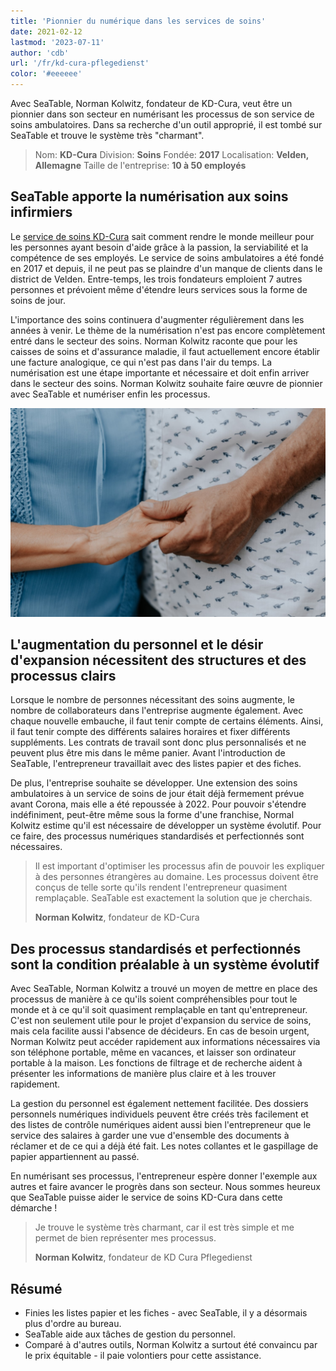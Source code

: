 ```yaml
---
title: 'Pionnier du numérique dans les services de soins'
date: 2021-02-12
lastmod: '2023-07-11'
author: 'cdb'
url: '/fr/kd-cura-pflegedienst'
color: '#eeeeee'
---
```


Avec SeaTable, Norman Kolwitz, fondateur de KD-Cura, veut être un pionnier dans son secteur en numérisant les processus de son service de soins ambulatoires. Dans sa recherche d'un outil approprié, il est tombé sur SeaTable et trouve le système très "charmant".

> Nom: **KD-Cura**
> Division: **Soins**
> Fondée: **2017**
> Localisation: **Velden, Allemagne**
> Taille de l'entreprise: **10 à 50 employés**

## SeaTable apporte la numérisation aux soins infirmiers

Le [service de soins KD-Cura](https://www.kd-cura.de) sait comment rendre le monde meilleur pour les personnes ayant besoin d'aide grâce à la passion, la serviabilité et la compétence de ses employés. Le service de soins ambulatoires a été fondé en 2017 et depuis, il ne peut pas se plaindre d'un manque de clients dans le district de Velden. Entre-temps, les trois fondateurs emploient 7 autres personnes et prévoient même d'étendre leurs services sous la forme de soins de jour.

L'importance des soins continuera d'augmenter régulièrement dans les années à venir. Le thème de la numérisation n'est pas encore complètement entré dans le secteur des soins. Norman Kolwitz raconte que pour les caisses de soins et d'assurance maladie, il faut actuellement encore établir une facture analogique, ce qui n'est pas dans l'air du temps. La numérisation est une étape importante et nécessaire et doit enfin arriver dans le secteur des soins. Norman Kolwitz souhaite faire œuvre de pionnier avec SeaTable et numériser enfin les processus.

![Numérisation des processus dans les soins ambulatoires avec SeaTable](images/KD-Cura-pionarbeit-in-der-pflege.jpg)

## L'augmentation du personnel et le désir d'expansion nécessitent des structures et des processus clairs

Lorsque le nombre de personnes nécessitant des soins augmente, le nombre de collaborateurs dans l'entreprise augmente également. Avec chaque nouvelle embauche, il faut tenir compte de certains éléments. Ainsi, il faut tenir compte des différents salaires horaires et fixer différents suppléments. Les contrats de travail sont donc plus personnalisés et ne peuvent plus être mis dans le même panier. Avant l'introduction de SeaTable, l'entrepreneur travaillait avec des listes papier et des fiches.

De plus, l'entreprise souhaite se développer. Une extension des soins ambulatoires à un service de soins de jour était déjà fermement prévue avant Corona, mais elle a été repoussée à 2022. Pour pouvoir s'étendre indéfiniment, peut-être même sous la forme d'une franchise, Normal Kolwitz estime qu'il est nécessaire de développer un système évolutif. Pour ce faire, des processus numériques standardisés et perfectionnés sont nécessaires.

> Il est important d'optimiser les processus afin de pouvoir les expliquer à des personnes étrangères au domaine. Les processus doivent être conçus de telle sorte qu'ils rendent l'entrepreneur quasiment remplaçable. SeaTable est exactement la solution que je cherchais.
>
> **Norman Kolwitz**, fondateur de KD-Cura

## Des processus standardisés et perfectionnés sont la condition préalable à un système évolutif

Avec SeaTable, Norman Kolwitz a trouvé un moyen de mettre en place des processus de manière à ce qu'ils soient compréhensibles pour tout le monde et à ce qu'il soit quasiment remplaçable en tant qu'entrepreneur. C'est non seulement utile pour le projet d'expansion du service de soins, mais cela facilite aussi l'absence de décideurs. En cas de besoin urgent, Norman Kolwitz peut accéder rapidement aux informations nécessaires via son téléphone portable, même en vacances, et laisser son ordinateur portable à la maison. Les fonctions de filtrage et de recherche aident à présenter les informations de manière plus claire et à les trouver rapidement.

La gestion du personnel est également nettement facilitée. Des dossiers personnels numériques individuels peuvent être créés très facilement et des listes de contrôle numériques aident aussi bien l'entrepreneur que le service des salaires à garder une vue d'ensemble des documents à réclamer et de ce qui a déjà été fait. Les notes collantes et le gaspillage de papier appartiennent au passé.

En numérisant ses processus, l'entrepreneur espère donner l'exemple aux autres et faire avancer le progrès dans son secteur. Nous sommes heureux que SeaTable puisse aider le service de soins KD-Cura dans cette démarche !

> Je trouve le système très charmant, car il est très simple et me permet de bien représenter mes processus.
>
> **Norman Kolwitz**, fondateur de KD Cura Pflegedienst

## Résumé

- Finies les listes papier et les fiches - avec SeaTable, il y a désormais plus d'ordre au bureau.
- SeaTable aide aux tâches de gestion du personnel.
- Comparé à d'autres outils, Norman Kolwitz a surtout été convaincu par le prix équitable - il paie volontiers pour cette assistance.
